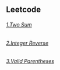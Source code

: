 ## Leetcode

###### [1.Two Sum](cpp/TwoSum.cpp)
###### [2.Integer Reverse](cpp/ReverseInteger.cpp)
###### [3.Valid Parentheses](cpp/ValidParentheses.cpp)
